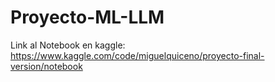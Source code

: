 # Proyecto-ML-LLM
Link al Notebook en kaggle:
https://www.kaggle.com/code/miguelquiceno/proyecto-final-version/notebook
